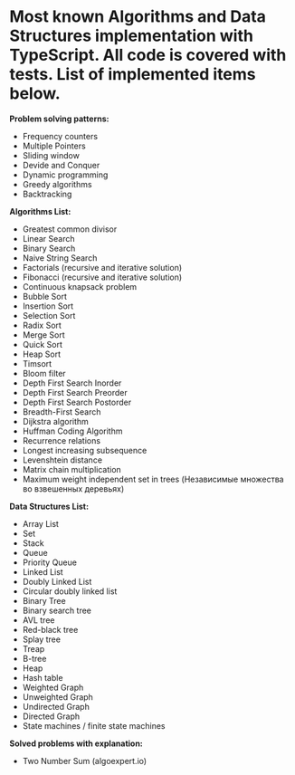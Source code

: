 # Most known Algorithms and Data Structures implementation with TypeScript. All code is covered with tests. List of implemented items below.
**Problem solving patterns:**
* Frequency counters
* Multiple Pointers
* Sliding window 
* Devide and Conquer 
* Dynamic programming 
* Greedy algorithms 
* Backtracking

**Algorithms List:**
* Greatest common divisor 
* Linear Search
* Binary Search
* Naive String Search
* Factorials (recursive and iterative solution) 
* Fibonacci (recursive and iterative solution) 
* Continuous knapsack problem
* Bubble Sort
* Insertion Sort
* Selection Sort
* Radix Sort
* Merge Sort 
* Quick Sort 
* Heap Sort
* Timsort
* Bloom filter
* Depth First Search Inorder
* Depth First Search Preorder
* Depth First Search Postorder
* Breadth-First Search
* Dijkstra algorithm 
* Huffman Coding Algorithm
* Recurrence relations
* Longest increasing subsequence
* Levenshtein distance
* Matrix chain multiplication 
* Maximum weight independent set in trees (Независимые множества во взвешенных деревьях)

**Data Structures List:** 
* Array List
* Set
* Stack
* Queue
* Priority Queue
* Linked List 
* Doubly Linked List
* Circular doubly linked list
* Binary Tree 
* Binary search tree
* AVL tree
* Red-black tree
* Splay tree
* Treap
* B-tree
* Heap
* Hash table 
* Weighted Graph
* Unweighted Graph
* Undirected Graph
* Directed Graph
* State machines / finite state machines 

**Solved problems with explanation:**
* Two Number Sum (algoexpert.io)

